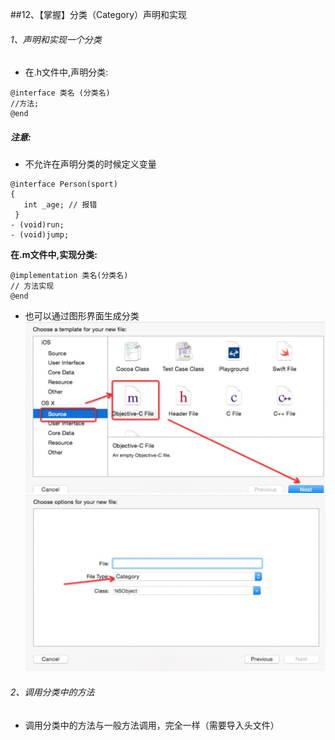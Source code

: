##12、【掌握】分类（Category）声明和实现
###### 1、声明和实现一个分类
* 在.h文件中,声明分类:
```objc
@interface 类名 (分类名)
//方法;
@end
```

##### 注意:
 * 不允许在声明分类的时候定义变量

  ```objc
  @interface Person(sport)
  {
     int _age; // 报错
   }
  - (void)run;
  - (void)jump;

  ```
__在.m文件中,实现分类:__
```objc
@implementation 类名(分类名)
// 方法实现
@end
```

* 也可以通过图形界面生成分类
![](image2/0501.png)
![](image2/0502.png)

###### 2、调用分类中的方法
  * 调用分类中的方法与一般方法调用，完全一样（需要导入头文件）


